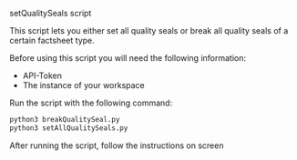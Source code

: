 setQualitySeals script

This script lets you either set all quality seals or break all quality seals of a certain factsheet type.  

Before using this script you will need the following information:
- API-Token
- The instance of your workspace

Run the script with the following command:  
```bash
python3 breakQualitySeal.py
python3 setAllQualitySeals.py
```

After running the script, follow the instructions on screen